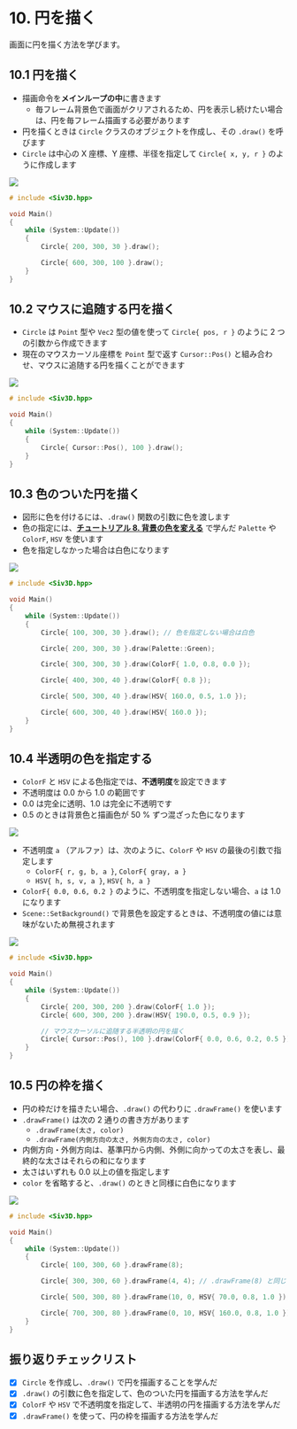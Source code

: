 # 10. 円を描く
画面に円を描く方法を学びます。

## 10.1 円を描く
- 描画命令を**メインループの中**に書きます
	- 毎フレーム背景色で画面がクリアされるため、円を表示し続けたい場合は、円を毎フレーム描画する必要があります
- 円を描くときは `Circle` クラスのオブジェクトを作成し、その `.draw()` を呼びます
- `Circle` は中心の X 座標、Y 座標、半径を指定して `Circle{ x, y, r }` のように作成します

![](https://raw.githubusercontent.com/Siv3D/siv3d.site.resource/main/2025/tutorial/circle/1.png)

```cpp title="円を描く"
# include <Siv3D.hpp>

void Main()
{
	while (System::Update())
	{
		Circle{ 200, 300, 30 }.draw();

		Circle{ 600, 300, 100 }.draw();
	}
}
```


## 10.2 マウスに追随する円を描く
- `Circle` は `Point` 型や `Vec2` 型の値を使って `Circle{ pos, r }` のように 2 つの引数から作成できます
- 現在のマウスカーソル座標を `Point` 型で返す `Cursor::Pos()` と組み合わせ、マウスに追随する円を描くことができます

![](https://raw.githubusercontent.com/Siv3D/siv3d.site.resource/main/2025/tutorial/circle/2.png)

```cpp title="マウスに追随する円を描く"
# include <Siv3D.hpp>

void Main()
{
	while (System::Update())
	{
		Circle{ Cursor::Pos(), 100 }.draw();
	}
}
```


## 10.3 色のついた円を描く
- 図形に色を付けるには、`.draw()` 関数の引数に色を渡します
- 色の指定には、[**チュートリアル 8. 背景の色を変える**](./background.md) で学んだ `Palette` や `ColorF`, `HSV` を使います
- 色を指定しなかった場合は白色になります

![](https://raw.githubusercontent.com/Siv3D/siv3d.site.resource/main/2025/tutorial/circle/3.png)

```cpp title="色のついた円を描く"
# include <Siv3D.hpp>

void Main()
{
	while (System::Update())
	{
		Circle{ 100, 300, 30 }.draw(); // 色を指定しない場合は白色

		Circle{ 200, 300, 30 }.draw(Palette::Green);

		Circle{ 300, 300, 30 }.draw(ColorF{ 1.0, 0.8, 0.0 });

		Circle{ 400, 300, 40 }.draw(ColorF{ 0.8 });

		Circle{ 500, 300, 40 }.draw(HSV{ 160.0, 0.5, 1.0 });

		Circle{ 600, 300, 40 }.draw(HSV{ 160.0 });
	}
}
```


## 10.4 半透明の色を指定する
- `ColorF` と `HSV` による色指定では、**不透明度**を設定できます
- 不透明度は 0.0 から 1.0 の範囲です
- 0.0 は完全に透明、1.0 は完全に不透明です
- 0.5 のときは背景色と描画色が 50 % ずつ混ざった色になります

![](https://raw.githubusercontent.com/Siv3D/siv3d.site.resource/main/2025/tutorial/circle/alpha.png)

- 不透明度 `a` （アルファ）は、次のように、`ColorF` や `HSV` の最後の引数で指定します
	- `ColorF{ r, g, b, a }`, `ColorF{ gray, a }`
	- `HSV{ h, s, v, a }`, `HSV{ h, a }`
- `ColorF{ 0.0, 0.6, 0.2 }` のように、不透明度を指定しない場合、`a` は 1.0 になります
- `Scene::SetBackground()` で背景色を設定するときは、不透明度の値には意味がないため無視されます

![](https://raw.githubusercontent.com/Siv3D/siv3d.site.resource/main/2025/tutorial/circle/4.png)

```cpp title="半透明の円を描く" hl_lines="11"
# include <Siv3D.hpp>

void Main()
{
	while (System::Update())
	{
		Circle{ 200, 300, 200 }.draw(ColorF{ 1.0 });
		Circle{ 600, 300, 200 }.draw(HSV{ 190.0, 0.5, 0.9 });

		// マウスカーソルに追随する半透明の円を描く
		Circle{ Cursor::Pos(), 100 }.draw(ColorF{ 0.0, 0.6, 0.2, 0.5 });
	}
}
```


## 10.5 円の枠を描く
- 円の枠だけを描きたい場合、`.draw()` の代わりに `.drawFrame()` を使います
- `.drawFrame()` は次の 2 通りの書き方があります
	- `.drawFrame(太さ, color)`
	- `.drawFrame(内側方向の太さ, 外側方向の太さ, color)`
- 内側方向・外側方向は、基準円から内側、外側に向かっての太さを表し、最終的な太さはそれらの和になります
- 太さはいずれも 0.0 以上の値を指定します
- `color` を省略すると、`.draw()` のときと同様に白色になります

![](https://raw.githubusercontent.com/Siv3D/siv3d.site.resource/main/2025/tutorial/circle/5.png)

```cpp title="円の枠を描く"
# include <Siv3D.hpp>

void Main()
{
	while (System::Update())
	{
		Circle{ 100, 300, 60 }.drawFrame(8);

		Circle{ 300, 300, 60 }.drawFrame(4, 4); // .drawFrame(8) と同じ

		Circle{ 500, 300, 80 }.drawFrame(10, 0, HSV{ 70.0, 0.8, 1.0 });

		Circle{ 700, 300, 80 }.drawFrame(0, 10, HSV{ 160.0, 0.8, 1.0 });
	}
}
```


## 振り返りチェックリスト
- [x] `Circle` を作成し、`.draw()` で円を描画することを学んだ
- [x] `.draw()` の引数に色を指定して、色のついた円を描画する方法を学んだ
- [x] `ColorF` や `HSV` で不透明度を指定して、半透明の円を描画する方法を学んだ
- [x] `.drawFrame()` を使って、円の枠を描画する方法を学んだ
